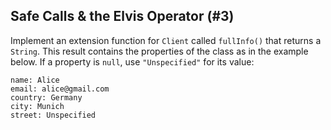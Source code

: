 ## Safe Calls & the Elvis Operator (#3)

Implement an extension function for `Client` called `fullInfo()` that returns
a `String`. This result contains the properties of the class as in the example
below. If a property is `null`, use `"Unspecified"` for its value:

```
name: Alice
email: alice@gmail.com
country: Germany
city: Munich
street: Unspecified
```
